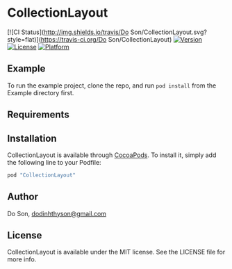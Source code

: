 # CollectionLayout

[![CI Status](http://img.shields.io/travis/Do Son/CollectionLayout.svg?style=flat)](https://travis-ci.org/Do Son/CollectionLayout)
[![Version](https://img.shields.io/cocoapods/v/CollectionLayout.svg?style=flat)](http://cocoapods.org/pods/CollectionLayout)
[![License](https://img.shields.io/cocoapods/l/CollectionLayout.svg?style=flat)](http://cocoapods.org/pods/CollectionLayout)
[![Platform](https://img.shields.io/cocoapods/p/CollectionLayout.svg?style=flat)](http://cocoapods.org/pods/CollectionLayout)

## Example

To run the example project, clone the repo, and run `pod install` from the Example directory first.

## Requirements

## Installation

CollectionLayout is available through [CocoaPods](http://cocoapods.org). To install
it, simply add the following line to your Podfile:

```ruby
pod "CollectionLayout"
```

## Author

Do Son, dodinhthyson@gmail.com

## License

CollectionLayout is available under the MIT license. See the LICENSE file for more info.
